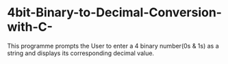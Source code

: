# 4bit-Binary-to-Decimal-Conversion-with-C-
This programme prompts the  User to enter a 4 binary number(0s &amp; 1s)  as a string and displays its corresponding decimal value.  
